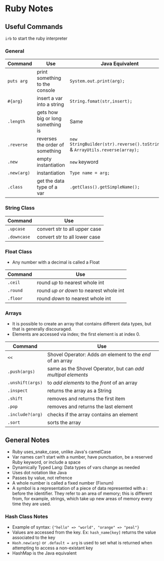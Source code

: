 # Ruby Notes

## Useful Commands

`irb` to start the ruby interpreter

### General

| Command | Use | Java Equivalent |
| --- | --- | --- |
| `puts arg` | print something to the console | `System.out.print(arg);`
| `#{arg}` | insert a var into a string | `String.fomat(str,insert);`
| `.length` | gets how big or long something is | Same
| `.reverse` | reverses the order of something | `new StringBuilder(str).reverse().toString();` & `ArrayUtils.reverse(array);`
| `.new` | empty instantiation | `new` keyword
| `.new(arg)` | instantiation | `Type name = arg;`
| `.class` | get the data type of a var | `.getClass().getSimpleName();`


### String Class

| Command | Use |
| --- | --- |
| `.upcase` | convert str to all upper case |
| `.downcase` | convert str to all lower case |

### Float Class
- Any number with a decimal is called a Float

| Command | Use |
| --- | --- |
| `.ceil` | round _up_ to nearest whole int |
| `.round` | round _up or down_ to nearest whole int |
| `.floor` | round _down_ to nearest whole int |

### Arrays
- It is possible to create an array that contains different data types, but that is generally discouraged.
- Elements are accessed via index; the first element is at index 0.

| Command | Use |
| --- | --- |
| `<<` | Shovel Operator: Adds _an_ element to the _end_ of an array
| `.push(args)` | same as the Shovel Operator, but can _add multipal elements_
| `.unshift(args)` | to _add elements_ to the _front_ of an array
| `.inspect` | returns the array as a String
| `.shift` | removes and returns the first item
| `.pop` | removes and returns the last element
| `.include?(arg)` | checks if the array contains an element
| `.sort` | sorts the array

## General Notes
- Ruby uses_snake_case, unlike Java's camelCase
- Var names can't start with a number, have punctuation, be a reserved Ruby keyword, or include a space
- Dynamically Typed Lang: Data types of vars change as needed
- Uses dot notation like Java
- Passes by value, not refrence
- A whole number is called a fixed number (Fixnum)
- A symbol is a representation of a piece of data represented with a : before the identifier. They refer to an area of memory; this is different from, for example, strings, which take up new areas of memory every time they are used.

### Hash Class Notes
- Example of syntax: `{"hello" => "world", "orange" => "peal"}`
- Values are accessed from the key. Ex: `hash_name[key]` returns the value associated to the key
- `Hash.new(arg)` or `.default = arg` is used to set what is returned when attempting to access a non-existant key
- HashMap is the Java equivalent
